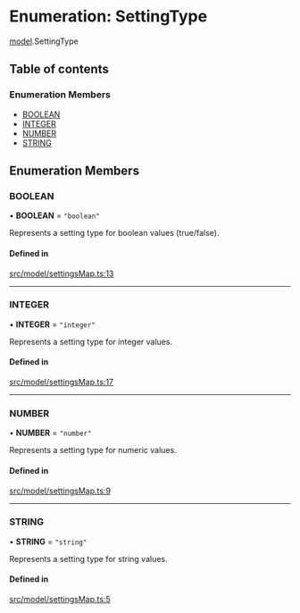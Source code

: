 # Enumeration: SettingType

[model](../modules/model.md).SettingType

## Table of contents

### Enumeration Members

- [BOOLEAN](model.SettingType.md#boolean)
- [INTEGER](model.SettingType.md#integer)
- [NUMBER](model.SettingType.md#number)
- [STRING](model.SettingType.md#string)

## Enumeration Members

### BOOLEAN

• **BOOLEAN** = ``"boolean"``

Represents a setting type for boolean values (true/false).

#### Defined in

[src/model/settingsMap.ts:13](https://github.com/gethubai/hubai-core/blob/43abc4a/src/model/settingsMap.ts#L13)

___

### INTEGER

• **INTEGER** = ``"integer"``

Represents a setting type for integer values.

#### Defined in

[src/model/settingsMap.ts:17](https://github.com/gethubai/hubai-core/blob/43abc4a/src/model/settingsMap.ts#L17)

___

### NUMBER

• **NUMBER** = ``"number"``

Represents a setting type for numeric values.

#### Defined in

[src/model/settingsMap.ts:9](https://github.com/gethubai/hubai-core/blob/43abc4a/src/model/settingsMap.ts#L9)

___

### STRING

• **STRING** = ``"string"``

Represents a setting type for string values.

#### Defined in

[src/model/settingsMap.ts:5](https://github.com/gethubai/hubai-core/blob/43abc4a/src/model/settingsMap.ts#L5)
